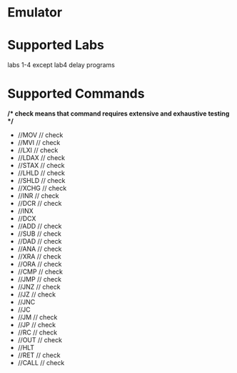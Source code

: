 # Emulator
# Supported Labs
labs 1-4
except lab4 delay programs
# Supported Commands
__/* check means that command requires extensive and exhaustive testing */__
* //MOV // check
* //MVI // check
* //LXI // check
* //LDAX // check
* //STAX // check
* //LHLD // check
* //SHLD // check
* //XCHG // check
* //INR // check
* //DCR // check
* //INX
* //DCX
* //ADD // check
* //SUB // check
* //DAD // check
* //ANA // check
* //XRA // check
* //ORA // check
* //CMP // check
* //JMP // check
* //JNZ // check
* //JZ // check
* //JNC
* //JC
* //JM // check
* //JP // check
* //RC // check
* //OUT // check
* //HLT
* //RET // check
* //CALL // check